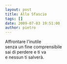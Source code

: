 ```yaml
---
layout: post
title: Allo Sfascio
tags: []
date: 2009-07-03 19:51:00
author: pietro
---
```

Affrontare l'inutile<br/>senza un fine comprensibile<br/>sai di perdere e ti va<br/>e nessun ti salverà.
